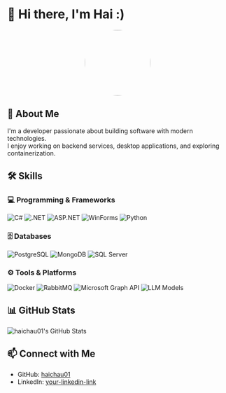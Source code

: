 # 👋 Hi there, I'm Hai :)

<p align="center">
  <img src="https://github.com/haichau01.png" width="150" height="150" style="border-radius:50%;" />
</p>

## 🚀 About Me
I'm a developer passionate about building software with modern technologies.  
I enjoy working on backend services, desktop applications, and exploring containerization.

## 🛠️ Skills

### 💻 Programming & Frameworks
![C#](https://img.shields.io/badge/C%23-239120?style=for-the-badge&logo=c-sharp&logoColor=white)
![.NET](https://img.shields.io/badge/.NET-512BD4?style=for-the-badge&logo=dotnet&logoColor=white)
![ASP.NET](https://img.shields.io/badge/ASP.NET%20Core-5C2D91?style=for-the-badge&logo=dotnet&logoColor=white)
![WinForms](https://img.shields.io/badge/WinForms-0078D6?style=for-the-badge&logo=windows&logoColor=white)
![Python](https://img.shields.io/badge/Python-3776AB?style=for-the-badge&logo=python&logoColor=white)

### 🗄️ Databases
![PostgreSQL](https://img.shields.io/badge/PostgreSQL-336791?style=for-the-badge&logo=postgresql&logoColor=white)
![MongoDB](https://img.shields.io/badge/MongoDB-47A248?style=for-the-badge&logo=mongodb&logoColor=white)
![SQL Server](https://img.shields.io/badge/SQL%20Server-CC2927?style=for-the-badge&logo=microsoftsqlserver&logoColor=white)

### ⚙️ Tools & Platforms
![Docker](https://img.shields.io/badge/Docker-2496ED?style=for-the-badge&logo=docker&logoColor=white)
![RabbitMQ](https://img.shields.io/badge/RabbitMQ-FF6600?style=for-the-badge&logo=rabbitmq&logoColor=white)
![Microsoft Graph API](https://img.shields.io/badge/Microsoft%20Graph-0378D4?style=for-the-badge&logo=microsoft&logoColor=white)
![LLM Models](https://img.shields.io/badge/LLM%20Models-AI-blue?style=for-the-badge&logo=openai&logoColor=white)

## 📊 GitHub Stats
![haichau01's GitHub Stats](https://github-readme-stats.vercel.app/api?username=haichau01&show_icons=true&theme=radical)

## 📫 Connect with Me
- GitHub: [haichau01](https://github.com/haichau01)  
- LinkedIn: [your-linkedin-link](https://linkedin.com/in/your-username)
